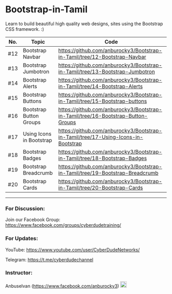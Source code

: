 # Bootstrap-in-Tamil

Learn to build beautiful high quality web designs, sites using the Bootstrap CSS framework. :)

| No. | Topic                    | Code                                                                              |
| --- | ------------------------ | --------------------------------------------------------------------------------- |
| #12 | Bootstrap Navbar         | https://github.com/anburocky3/Bootstrap-in-Tamil/tree/12-Bootstrap-Navbar         |
| #13 | Bootstrap Jumbotron      | https://github.com/anburocky3/Bootstrap-in-Tamil/tree/13-Bootstrap-Jumbotron      |
| #14 | Bootstrap Alerts         | https://github.com/anburocky3/Bootstrap-in-Tamil/tree/14-Bootstrap-Alerts         |
| #15 | Bootstrap Buttons        | https://github.com/anburocky3/Bootstrap-in-Tamil/tree/15-Bootstrap-buttons        |
| #16 | Bootstrap Button Groups  | https://github.com/anburocky3/Bootstrap-in-Tamil/tree/16-Bootstrap-Button-Groups  |
| #17 | Using Icons in Bootstrap | https://github.com/anburocky3/Bootstrap-in-Tamil/tree/17-Using-Icons-in-Bootstrap |
| #18 | Bootstrap Badges         | https://github.com/anburocky3/Bootstrap-in-Tamil/tree/18-Bootstrap-Badges         |
| #19 | Bootstrap Breadcrumb     | https://github.com/anburocky3/Bootstrap-in-Tamil/tree/19-Bootstrap-Breadcrumb     |
| #20 | Bootstrap Cards          | https://github.com/anburocky3/Bootstrap-in-Tamil/tree/20-Bootstrap-Cards          |

---

### For Discussion:

Join our Facebook Group: https://www.facebook.com/groups/cyberdudetraining/

### For Updates:

YouTube: https://www.youtube.com/user/CyberDudeNetworks/

Telegram: https://t.me/cyberdudechannel

### Instructor:

Anbuselvan (https://www.facebook.com/anburocky3) [<img src="https://image.flaticon.com/icons/png/512/124/124010.png" width="20"/>](https://www.facebook.com/anburocky3)
